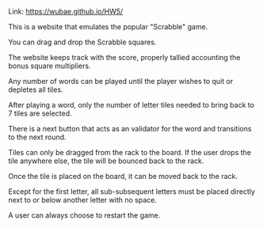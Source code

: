 Link: https://wubae.github.io/HW5/

This is a website that emulates the popular "Scrabble" game.

You can drag and drop the Scrabble squares.

The website keeps track with the score, properly tallied accounting the bonus square multipliers.

Any number of words can be played until the player wishes to quit or depletes all tiles.

After playing a word, only the number of letter tiles needed to bring back to 7 tiles are selected.

There is a next button that acts as an validator for the word and transitions to the next round.

Tiles can only be dragged from the rack to the board. If the user drops the tile anywhere else, the tile will be
bounced back to the rack.

Once the tile is placed on the board, it can be moved back to the rack.

Except for the first letter, all sub-subsequent letters must be placed directly next to or below another letter with no space.

A user can always choose to restart the game.
